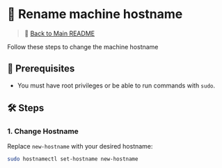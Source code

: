 # 👤 Rename machine hostname

> 🔗 [Back to Main README](./README.md)

Follow these steps to change the machine hostname

## 🧱 Prerequisites
- You must have root privileges or be able to run commands with `sudo`.

## 🛠️ Steps

### 1. Change Hostname
Replace `new-hostname` with your desired hostname:
```bash
sudo hostnamectl set-hostname new-hostname

